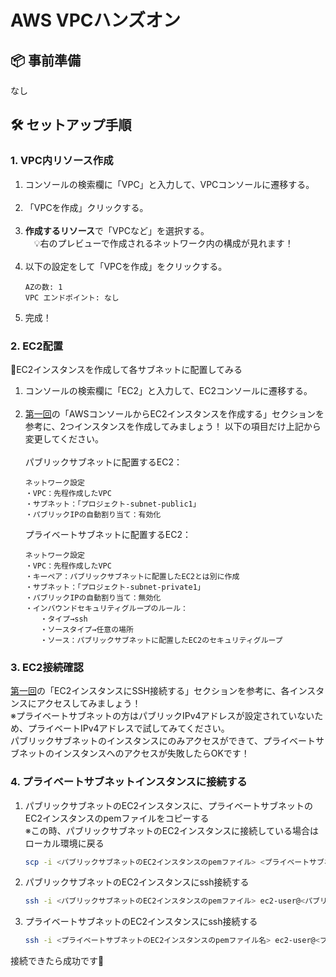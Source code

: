 # AWS VPCハンズオン

## 📦 事前準備
なし


## 🛠 セットアップ手順

### 1. VPC内リソース作成

1. コンソールの検索欄に「VPC」と入力して、VPCコンソールに遷移する。<br><br>
2. 「VPCを作成」クリックする。<br><br>
3. **作成するリソース**で「VPCなど」を選択する。  
　💡右のプレビューで作成されるネットワーク内の構成が見れます！<br><br>
4. 以下の設定をして「VPCを作成」をクリックする。<br>
   ```
   AZの数: 1  
   VPC エンドポイント: なし
   ```
5. 完成！

### 2. EC2配置
🌟EC2インスタンスを作成して各サブネットに配置してみる
1. コンソールの検索欄に「EC2」と入力して、EC2コンソールに遷移する。<br><br>
2. [第一回](https://github.com/bigdragon0610/jr-champions-ec2-tutorial?tab=readme-ov-file#aws%E3%82%B3%E3%83%B3%E3%82%BD%E3%83%BC%E3%83%AB%E3%81%8B%E3%82%89ec2%E3%82%A4%E3%83%B3%E3%82%B9%E3%82%BF%E3%83%B3%E3%82%B9%E3%82%92%E4%BD%9C%E6%88%90%E3%81%99%E3%82%8B)の「AWSコンソールからEC2インスタンスを作成する」セクションを参考に、2つインスタンスを作成してみましょう！
   以下の項目だけ上記から変更してください。<br><br>
   パブリックサブネットに配置するEC2：<br>
   ```
   ネットワーク設定
   ・VPC：先程作成したVPC
   ・サブネット：「プロジェクト-subnet-public1」
   ・パブリックIPの自動割り当て：有効化
   ```
   プライベートサブネットに配置するEC2：<br>
   ```
   ネットワーク設定
   ・VPC：先程作成したVPC
   ・キーペア：パブリックサブネットに配置したEC2とは別に作成
   ・サブネット：「プロジェクト-subnet-private1」
   ・パブリックIPの自動割り当て：無効化
   ・インバウンドセキュリティグループのルール：
   　　・タイプ→ssh
   　　・ソースタイプ→任意の場所
   　　・ソース：パブリックサブネットに配置したEC2のセキュリティグループ
   ```

### 3. EC2接続確認
[第一回](https://github.com/bigdragon0610/jr-champions-ec2-tutorial?tab=readme-ov-file#ec2%E3%82%A4%E3%83%B3%E3%82%B9%E3%82%BF%E3%83%B3%E3%82%B9%E3%81%ABssh%E6%8E%A5%E7%B6%9A%E3%81%99%E3%82%8B)の「EC2インスタンスにSSH接続する」セクションを参考に、各インスタンスにアクセスしてみましょう！  <br>
※プライベートサブネットの方はパブリックIPv4アドレスが設定されていないため、プライベートIPv4アドレスで試してみてください。<br>
パブリックサブネットのインスタンスにのみアクセスができて、プライベートサブネットのインスタンスへのアクセスが失敗したらOKです！

### 4. プライベートサブネットインスタンスに接続する
1. パブリックサブネットのEC2インスタンスに、プライベートサブネットのEC2インスタンスのpemファイルをコピーする  
   ※この時、パブリックサブネットのEC2インスタンスに接続している場合はローカル環境に戻る
   ```bash
   scp -i <パブリックサブネットのEC2インスタンスのpemファイル> <プライベートサブネットのEC2インスタンスのpemファイル> ec2-user@<パブリックサブネットのパブリックIPv4アドレス>:~/
   ```
2. パブリックサブネットのEC2インスタンスにssh接続する
   ```bash
   ssh -i <パブリックサブネットのEC2インスタンスのpemファイル> ec2-user@<パブリックサブネットのパブリックIPv4アドレス>
   ```
3. プライベートサブネットのEC2インスタンスにssh接続する
   ```bash
   ssh -i <プライベートサブネットのEC2インスタンスのpemファイル名> ec2-user@<プライベートサブネットのEC2インスタンスのpemファイル名>
   ```
接続できたら成功です🎉
